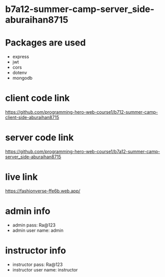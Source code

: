 # b7a12-summer-camp-server_side-aburaihan8715

# Packages are used

- express
- jwt
- cors
- dotenv
- mongodb

# client code link

https://github.com/programming-hero-web-course1/b712-summer-camp-client-side-aburaihan8715

# server code link

https://github.com/programming-hero-web-course1/b7a12-summer-camp-server_side-aburaihan8715

# live link

https://fashionverse-ffe6b.web.app/

# admin info

- admin pass: Ra@123
- admin user name: admin

# instructor info

- instructor pass: Ra@123
- instructor user name: instructor
